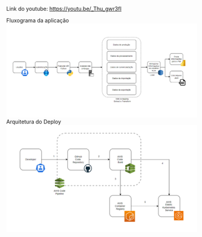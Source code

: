 Link do youtube:
https://youtu.be/_Thu_gwr3fI

Fluxograma da aplicação
![imagem](/imagens/image.png)
Arquitetura do Deploy
![imagem](/imagens/image2.png)
